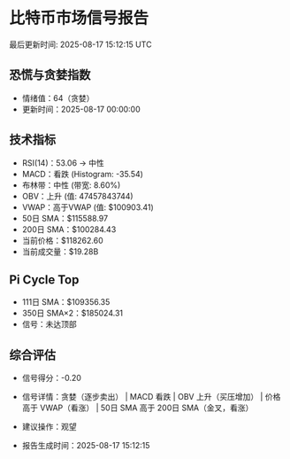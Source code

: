 # 比特币市场信号报告

最后更新时间: 2025-08-17 15:12:15 UTC

## 恐慌与贪婪指数
- 情绪值：64（贪婪）
- 更新时间：2025-08-17 00:00:00

## 技术指标
- RSI(14)：53.06 → 中性
- MACD：看跌 (Histogram: -35.54)
- 布林带：中性 (带宽: 8.60%)
- OBV：上升 (值: 47457843744)
- VWAP：高于VWAP (值: $100903.41)
- 50日 SMA：$115588.97
- 200日 SMA：$100284.43
- 当前价格：$118262.60
- 当前成交量：$19.28B

## Pi Cycle Top
- 111日 SMA：$109356.35
- 350日 SMA×2：$185024.31
- 信号：未达顶部

## 综合评估
- 信号得分：-0.20
- 信号详情：贪婪（逐步卖出） | MACD 看跌 | OBV 上升（买压增加） | 价格高于 VWAP（看涨） | 50日 SMA 高于 200日 SMA（金叉，看涨）
- 建议操作：观望

- 报告生成时间：2025-08-17 15:12:15